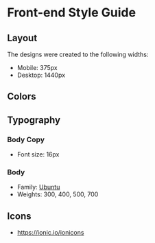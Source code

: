 # Front-end Style Guide

## Layout

The designs were created to the following widths:

- Mobile: 375px
- Desktop: 1440px

## Colors

## Typography

### Body Copy

- Font size: 16px

### Body

- Family: [Ubuntu](https://fonts.google.com/specimen/Ubuntu?query=ubu)
- Weights: 300, 400, 500, 700

## Icons

- https://ionic.io/ionicons